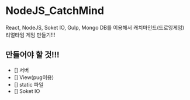 # NodeJS_CatchMind

React, NodeJS, Soket IO, Gulp, Mongo DB를 이용해서 캐치마인드(드로잉게임) 리얼타임 게임 만들기!!!

## 만들어야 할 것!!!

- [] 서버
- [] View(pug이용)
- [] static 파일
- [] Soket IO
